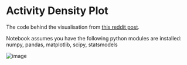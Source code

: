 # Activity Density Plot

The code behind the visualisation from [this reddit post](https://www.reddit.com/r/dataisbeautiful/comments/8iak5d/per_user_activity_density_of_a_certain_online/).

Notebook assumes you have the following python modules are installed: numpy, pandas, matplotlib, scipy, statsmodels

![image](https://i.redd.it/8yuxzi23www01.png)
